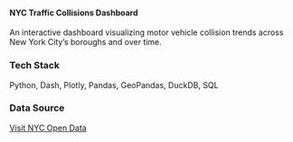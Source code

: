 #### NYC Traffic Collisions Dashboard

An interactive dashboard visualizing motor vehicle collision trends across New York City’s boroughs and over time.




### Tech Stack

Python, Dash, Plotly, Pandas, GeoPandas, DuckDB, SQL

### Data Source

[Visit NYC Open Data](https://data.cityofnewyork.us/Public-Safety/Motor-Vehicle-Collisions-Crashes/h9gi-nx95)
